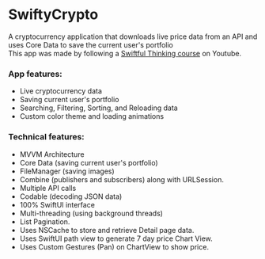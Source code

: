# SwiftyCrypto

A cryptocurrency application that downloads live price data from an API and uses Core Data to save the current user's portfolio <br />
This app was made by following a <a href="https://www.youtube.com/playlist?list=PLwvDm4Vfkdphbc3bgy_LpLRQ9DDfFGcFu" target="_blank" >Swiftful Thinking course</a> on Youtube. <br />

### App features:
- Live cryptocurrency data
- Saving current user's portfolio
- Searching, Filtering, Sorting, and Reloading data
- Custom color theme and loading animations

### Technical features:
- MVVM Architecture
- Core Data (saving current user's portfolio)
- FileManager (saving images)
- Combine (publishers and subscribers) along with URLSession.
- Multiple API calls
- Codable (decoding JSON data)
- 100% SwiftUI interface
- Multi-threading (using background threads)
- List Pagination.
- Uses NSCache to store and retrieve Detail page data.
- Uses SwiftUI path view to generate 7 day price Chart View.
- Uses Custom Gestures (Pan) on ChartView to show price.
